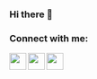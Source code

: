 ### Hi there 👋

<!--
**Nikxxx007/Nikxxx007** is a ✨ _special_ ✨ repository because its `README.md` (this file) appears on your GitHub profile.

Here are some ideas to get you started:

- 🔭 I’m currently working on ...
- 🌱 I’m currently learning ...
- 👯 I’m looking to collaborate on ...
- 🤔 I’m looking for help with ...
- 💬 Ask me about ...
- 📫 How to reach me: ...
- 😄 Pronouns: ...
- ⚡ Fun fact: ...
-->

### Connect with me:

[<img align="left" width="30px" src="https://cdn2.iconfinder.com/data/icons/social-media-2285/512/1_Linkedin_unofficial_colored_svg-256.png"/>][linkedin]

[<img align="left" width="30px" src="https://cdn2.iconfinder.com/data/icons/social-media-2285/512/1_Instagram_colored_svg_1-256.png"/>][instagram]

[<img align="left" width="30px" src="https://cdn3.iconfinder.com/data/icons/social-icons-33/512/Telegram-256.png"/>][telegram]

[instagram]: https://www.instagram.com/_n_nick_n_/
[linkedin]: https://www.linkedin.com/in/nikxxx007/
[telegram]: https://t.me/nikxxx007
